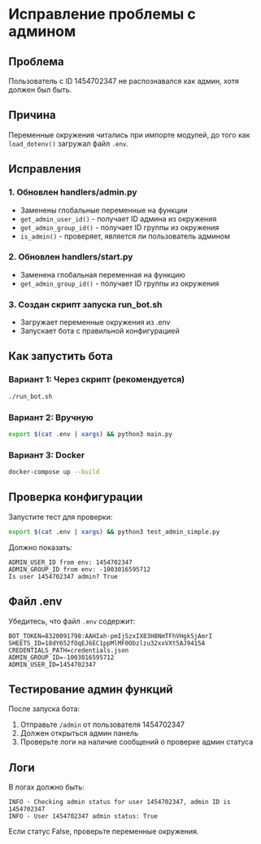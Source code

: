 # Исправление проблемы с админом

## Проблема
Пользователь с ID 1454702347 не распознавался как админ, хотя должен был быть.

## Причина
Переменные окружения читались при импорте модулей, до того как `load_dotenv()` загружал файл `.env`.

## Исправления

### 1. Обновлен handlers/admin.py
- Заменены глобальные переменные на функции
- `get_admin_user_id()` - получает ID админа из окружения
- `get_admin_group_id()` - получает ID группы из окружения
- `is_admin()` - проверяет, является ли пользователь админом

### 2. Обновлен handlers/start.py
- Заменена глобальная переменная на функцию
- `get_admin_group_id()` - получает ID группы из окружения

### 3. Создан скрипт запуска run_bot.sh
- Загружает переменные окружения из .env
- Запускает бота с правильной конфигурацией

## Как запустить бота

### Вариант 1: Через скрипт (рекомендуется)
```bash
./run_bot.sh
```

### Вариант 2: Вручную
```bash
export $(cat .env | xargs) && python3 main.py
```

### Вариант 3: Docker
```bash
docker-compose up --build
```

## Проверка конфигурации

Запустите тест для проверки:
```bash
export $(cat .env | xargs) && python3 test_admin_simple.py
```

Должно показать:
```
ADMIN_USER_ID from env: 1454702347
ADMIN_GROUP_ID from env: -1003016595712
Is user 1454702347 admin? True
```

## Файл .env
Убедитесь, что файл `.env` содержит:
```
BOT_TOKEN=8320091798:AAHIah-pmIj5zxIX83H8NmTFhVHgk5jAmrI
SHEETS_ID=18dY652fOqEJ6EC1ppMlMF0Obzlzu32xxVXt5AJ9415A
CREDENTIALS_PATH=credentials.json
ADMIN_GROUP_ID=-1003016595712
ADMIN_USER_ID=1454702347
```

## Тестирование админ функций

После запуска бота:
1. Отправьте `/admin` от пользователя 1454702347
2. Должен открыться админ панель
3. Проверьте логи на наличие сообщений о проверке админ статуса

## Логи
В логах должно быть:
```
INFO - Checking admin status for user 1454702347, admin ID is 1454702347
INFO - User 1454702347 admin status: True
```

Если статус False, проверьте переменные окружения.



